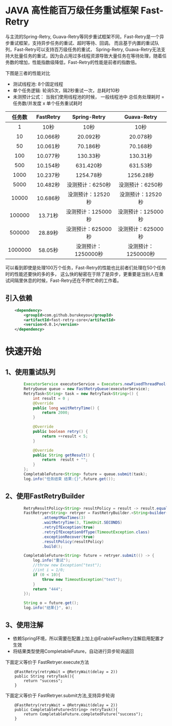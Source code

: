 
# JAVA 高性能百万级任务重试框架 Fast-Retry
与主流的Spring-Retry, Guava-Retry等同步重试框架不同，Fast-Retry是一个异步重试框架，支持异步任务的重试、超时等待、回调。
而且基于内置的重试队列，Fast-Retry可以支持百万级任务的重试，
Spring-Retry, Guava-Retry无法支持大批量任务的重试，因为会占用过多线程资源导致大量任务在等待处理，随着任务数的增加，性能指数级降低，Fast-Retry的性能是前者的指数倍。

下图是三者的性能对比

- 测试线程池:  8个固定线程
- 单个任务逻辑:  轮询5次，隔2秒重试一次，总耗时10秒
- 未测预计公式：  当我们使用线程池的时候， 一般线程池中 总任务处理耗时 =  任务数/并发度 x 单个任务重试耗时


| 任务数  | FastRetry |    Spring-Retry     |     Guava-Retry     |
| :-----: | :-------: | :-----------------: | :-----------------: |
|    1    |   10秒    |        10秒         |        10秒         |
|   10    | 10.066秒  |      20.092秒       |      20.078秒       |
|   50    | 10.061秒  |      70.186秒       |      70.168秒       |
|   100   | 10.077秒  |      130.33秒       |      130.31秒       |
|   500   | 10.154秒  |      631.420秒      |      631.53秒       |
|  1000   | 10.237秒  |      1254.78秒      |      1256.28秒      |
|  5000   | 10.482秒  |  没测预计：6250秒   |  没测预计：6250秒   |
|  10000  | 10.686秒  |  没测预计：12520秒  |  没测预计：12520秒  |
| 100000  |  13.71秒  | 没测预计：125000秒  | 没测预计：125000秒  |
| 500000  |  28.89秒  | 没测预计：625000秒  | 没测预计：625000秒  |
| 1000000 |  58.05秒  | 没测预计：1250000秒 | 没测预计：1250000秒 |



可以看到即使是处理100万个任务，Fast-Retry的性能也比前者们处理在50个任务时的性能还要快的多的多，
这么快的秘密在于除了是异步，更重要是当别人在重试间隔里休息的时候，Fast-Retry还在不停忙命的工作着。

## 引入依赖
```xml
    <dependency>
        <groupId>com.github.burukeyou</groupId>
        <artifactId>fast-retry-core</artifactId>
        <version>0.0.1</version>
    </dependency>
```

# 快速开始

## 1、使用重试队列
```java
        ExecutorService executorService = Executors.newFixedThreadPool(8);
        RetryQueue queue = new FastRetryQueue(executorService);
        RetryTask<String> task = new RetryTask<String>() {
            int result = 0 ;
            @Override
            public long waitRetryTime() {
                return 2000;
            }

            @Override
            public boolean retry() {
                return ++result < 5;
            }

            @Override
            public String getResult() {
                return  result + "";
            }
        };
        CompletableFuture<String> future = queue.submit(task);
        log.info("任务结束 结果:{}",future.get());
```

## 2、使用FastRetryBuilder

```java
        RetryResultPolicy<String> resultPolicy = result -> result.equals("444");
        FastRetryer<String> retryer = FastRetryBuilder.<String>builder()
                .attemptMaxTimes(3)
                .waitRetryTime(3, TimeUnit.SECONDS)
                .retryIfException(true)
                .retryIfExceptionOfType(TimeoutException.class)
                .exceptionRecover(true)
                .resultPolicy(resultPolicy)
                .build();

        CompletableFuture<String> future = retryer.submit(() -> {
            log.info("重试");
            //throw new Exception("test");
            //int i = 1/0;
            if (0 < 10){
                throw new TimeoutException("test");
            }
            return "444";
        });

        String o = future.get();
        log.info("结果{}", o);
```

## 3、使用注解
- 依赖Spring环境，所以需要在配置上加上@EnableFastRetry注解启用配置才生效
- 将结果类型使用CompletableFuture，自动进行异步轮询返回

下面定义等价于 FastRetryer.execute方法
```
    @FastRetry(retryWait = @RetryWait(delay = 2))
    public String retryTask(){
        return "success";
    }
``` 

下面定义等价于 FastRetryer.submit方法,支持异步轮询
```
    @FastRetry(retryWait = @RetryWait(delay = 2))
    public CompletableFuture<String> retryTask(){
        return CompletableFuture.completedFuture("success");
    }
```


